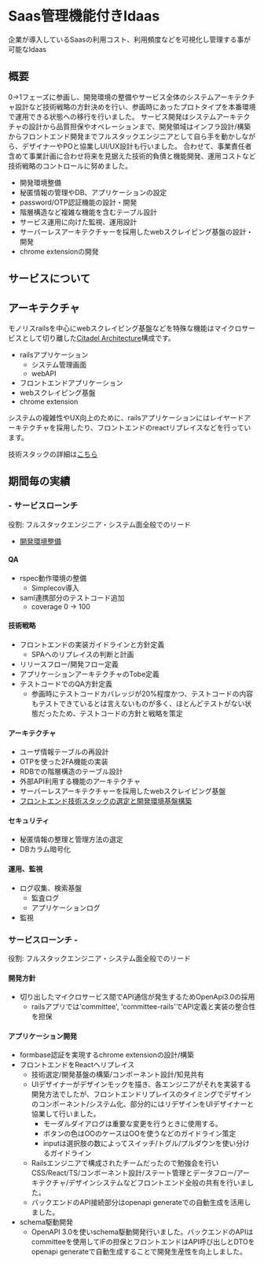 # Saas管理機能付きIdaas
企業が導入しているSaasの利用コスト、利用頻度などを可視化し管理する事が可能なIdaas

## 概要
0->1フェーズに参画し、開発環境の整備やサービス全体のシステムアーキテクチャ設計など技術戦略の方針決めを行い、参画時にあったプロトタイプを本番環境で運用できる状態への移行を行いました。
サービス開発はシステムアーキテクチャの設計から品質担保やオペレーションまで、開発領域はインフラ設計/構築からフロントエンド開発までフルスタックエンジニアとして自ら手を動かしながら、デザイナーやPOと協業しUI/UX設計も行いました。
合わせて、事業責任者含めて事業計画に合わせ将来を見据えた技術的負債と機能開発、運用コストなど技術戦略のコントロールに努めました。

* 開発環境整備
* 秘匿情報の管理やDB、アプリケーションの設定
* password/OTP認証機能の設計・開発
* 階層構造など複雑な機能を含むテーブル設計
* サービス運用に向けた監視、運用設計
* サーバーレスアーキテクチャーを採用したwebスクレイピング基盤の設計・開発
* chrome extensionの開発

## サービスについて

## アーキテクチャ
モノリスrailsを中心にwebスクレイピング基盤などを特殊な機能はマイクロサービスとして切り離した[Citadel Architecture](https://blog.appsignal.com/2020/04/08/the-citadel-architecture-at-appsignal.html)構成です。

* railsアプリケーション
  * システム管理画面
  * webAPI
* フロントエンドアプリケーション
* webスクレイピング基盤
* chrome extension

システムの複雑性やUX向上のために、railsアプリケーションにはレイヤードアーキテクチャを採用したり、フロントエンドのreactリプレイスなどを行っています。

技術スタックの詳細は[こちら](technology_stack.md)

## 期間毎の実績
### - サービスローンチ
役割: フルスタックエンジニア・システム面全般でのリード

* [開発環境整備](achievements/setup_development_enviroments.md)

#### QA
* rspec動作環境の整備
  * Simplecov導入
* saml連携部分のテストコード追加
  * coverage 0 -> 100

#### 技術戦略
* フロントエンドの実装ガイドラインと方針定義
  * SPAへのリプレイスの判断と計画
* リリースフロー/開発フロー定義
* アプリケーションアーキテクチャのTobe定義
* テストコードでのQA方針定義
  * 参画時にテストコードカバレッジが20%程度かつ、テストコードの内容もテストできているとは言えないものが多く、ほとんどテストがない状態だったため、テストコードの方針と戦略を策定

#### アーキテクチャ
* ユーザ情報テーブルの再設計
* OTPを使った2FA機能の実装
* RDBでの階層構造のテーブル設計
* 外部API利用する機能のアーキテクチャ
* サーバーレスアーキテクチャーを採用したwebスクレイピング基盤
* [フロントエンド技術スタックの選定と開発環境基盤構築](achievements/frontend_modern_strategy.md)

#### セキュリティ
* 秘匿情報の整理と管理方法の選定
* DBカラム暗号化

#### 運用、監視
* ログ収集、検索基盤
  * 監査ログ
  * アプリケーションログ
* 監視

### サービスローンチ -
役割: フルスタックエンジニア・システム面全般でのリード

#### 開発方針
* 切り出したマイクロサービス間でAPI通信が発生するためOpenApi3.0の採用
  * railsアプリでは'committee', 'committee-rails'でAPI定義と実装の整合性を担保

#### アプリケーション開発
* formbase認証を実現するchrome extensionの設計/構築
* フロントエンドをReactへリプレイス
  * 技術選定/開発基盤の構築/コンポーネント設計/知見共有
  * UIデザイナーがデザインモックを描き、各エンジニアがそれを実装する開発方法でしたが、フロントエンドリプレイスのタイミングでデザインのコンポーネント/システム化、部分的にはリデザインをUIデザイナーと協業して行いました。
    * モーダルダイアログは重要な変更を行うときに使用する。
    * ボタンの色はOOのケースはOOを使うなどのガイドライン策定
    * inputは選択肢の数によってスイッチ/トグル/プルダウンを使い分けるガイドライン
  * Railsエンジニアで構成されたチームだったので勉強会を行いCSS/React/TS/コンポーネント設計/ステート管理とデータフロー/アーキテクチャ/デザインシステムなどフロントエンド全般の共有を行いました。
  * バックエンドのAPI接続部分はopenapi generateでの自動生成を活用しました。
* schema駆動開発
  * OpenAPI 3.0を使いschema駆動開発行いました。バックエンドのAPIはcommitteeを使用してIFの担保とフロントエンドはAPI呼び出しとDTOをopenapi generateで自動生成することで開発生産性を向上しました。
